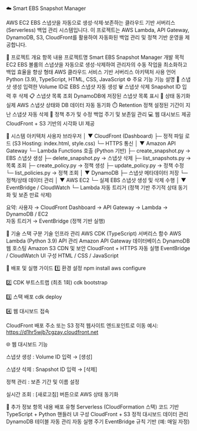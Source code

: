 ☁️ Smart EBS Snapshot Manager

AWS EC2 EBS 스냅샷을 자동으로 생성·삭제·보존하는 클라우드 기반 서버리스(Serverless) 백업 관리 시스템입니다.
이 프로젝트는 AWS Lambda, API Gateway, DynamoDB, S3, CloudFront를 활용하여 자동화된 백업 관리 및 정책 기반 운영을 제공합니다.

📘 프로젝트 개요
항목	내용
프로젝트명	Smart EBS Snapshot Manager
개발 목적	EC2 EBS 볼륨의 스냅샷을 자동으로 생성·삭제하여 관리자의 수동 작업을 최소화하고 백업 효율을 향상
형태	AWS 클라우드 서비스 기반 서버리스 아키텍처
사용 언어	Python (3.9), TypeScript, HTML, CSS, JavaScript
⚙️ 주요 기능
기능	설명
📸 스냅샷 생성	입력한 Volume ID로 EBS 스냅샷 자동 생성
🗑️ 스냅샷 삭제	Snapshot ID 입력 후 삭제
📋 스냅샷 목록 조회	DynamoDB에 저장된 스냅샷 목록 표시
🔄 상태 동기화	실제 AWS 스냅샷 상태와 DB 데이터 자동 동기화
⏱️ Retention 정책	설정된 기간이 지난 스냅샷 자동 삭제
🧩 정책 추가 및 수정	백업 주기 및 보존일 관리
💻 웹 대시보드 제공	CloudFront + S3 기반의 시각화 UI 제공

🧱 시스템 아키텍처
사용자 브라우저
   │
   ▼
CloudFront (Dashboard)
   ├─ 정적 파일 로드 (S3 Hosting: index.html, style.css)
   └─ HTTPS 통신
   │
   ▼
Amazon API Gateway
   └─ Lambda Functions 호출 (Python 기반)
         ├─ create_snapshot.py      → EBS 스냅샷 생성
         ├─ delete_snapshot.py      → 스냅샷 삭제
         ├─ list_snapshots.py       → 목록 조회
         ├─ create_policy.py        → 정책 생성
         ├─ update_policy.py        → 정책 수정
         └─ list_policies.py        → 정책 조회
   │
   ▼
DynamoDB
   ├─ 스냅샷 메타데이터 저장
   └─ 정책/상태 데이터 관리
   │
   ▼
AWS EC2
   └─ 실제 EBS 스냅샷 생성 및 삭제 수행
   │
   ▼
EventBridge / CloudWatch
   └─ Lambda 자동 트리거
      (정책 기반 주기적 상태 동기화 및 보존 만료 삭제)

요약:
사용자 → CloudFront Dashboard → API Gateway → Lambda → DynamoDB / EC2  
자동 트리거 → EventBridge (정책 기반 실행)

🧩 기술 스택
구분	기술
인프라 관리	AWS CDK (TypeScript)
서버리스 함수	AWS Lambda (Python 3.9)
API 관리	Amazon API Gateway
데이터베이스	DynamoDB
웹 호스팅	Amazon S3
CDN 및 보안	CloudFront + HTTPS
자동 실행	EventBridge / CloudWatch
UI 구성	HTML / CSS / JavaScript

🚀 배포 및 실행 가이드
1️⃣ 환경 설정
npm install
aws configure

2️⃣ CDK 부트스트랩 (최초 1회)
cdk bootstrap

3️⃣ 스택 배포
cdk deploy

4️⃣ 웹 대시보드 접속

CloudFront 배포 주소 또는 S3 정적 웹사이트 엔드포인트로 이동
예시: https://d1hr5wjb7cgzay.cloudfront.net

🌐 웹 대시보드 기능

스냅샷 생성 : Volume ID 입력 → [생성]

스냅샷 삭제 : Snapshot ID 입력 → [삭제]

정책 관리 : 보존 기간 및 이름 설정

실시간 조회 : [새로고침] 버튼으로 AWS 상태 동기화

🧾 추가 정보
항목	내용
배포 유형	Serverless (CloudFormation 스택)
코드 기반	TypeScript + Python 핸들러
UI 구성	CloudFront + S3 정적 대시보드
데이터 관리	DynamoDB 테이블 자동 관리
자동 실행 주기	EventBridge 규칙 기반 (예: 매일 자정)